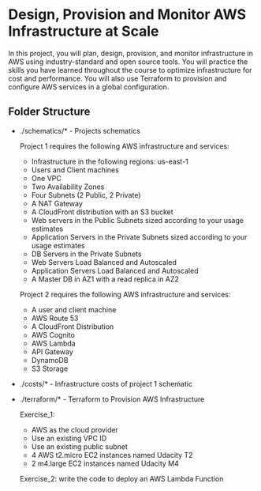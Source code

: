 # Design, Provision and Monitor AWS Infrastructure at Scale

In this project, you will plan, design, provision, and monitor infrastructure in AWS using industry-standard and open source tools. You will practice the skills you have learned throughout the course to optimize infrastructure for cost and performance. You will also use Terraform to provision and configure AWS services in a global configuration.

## Folder Structure

- ./schematics/\* - Projects schematics

  Project 1 requires the following AWS infrastructure and services:

  - Infrastructure in the following regions: us-east-1
  - Users and Client machines
  - One VPC
  - Two Availability Zones
  - Four Subnets (2 Public, 2 Private)
  - A NAT Gateway
  - A CloudFront distribution with an S3 bucket
  - Web servers in the Public Subnets sized according to your usage estimates
  - Application Servers in the Private Subnets sized according to your usage estimates
  - DB Servers in the Private Subnets
  - Web Servers Load Balanced and Autoscaled
  - Application Servers Load Balanced and Autoscaled
  - A Master DB in AZ1 with a read replica in AZ2

  Project 2 requires the following AWS infrastructure and services:

  - A user and client machine
  - AWS Route 53
  - A CloudFront Distribution
  - AWS Cognito
  - AWS Lambda
  - API Gateway
  - DynamoDB
  - S3 Storage

- ./costs/\* - Infrastructure costs of project 1 schematic
- ./terraform/\* - Terraform to Provision AWS Infrastructure

  Exercise_1:

  - AWS as the cloud provider
  - Use an existing VPC ID
  - Use an existing public subnet
  - 4 AWS t2.micro EC2 instances named Udacity T2
  - 2 m4.large EC2 instances named Udacity M4

  Exercise_2: write the code to deploy an AWS Lambda Function
